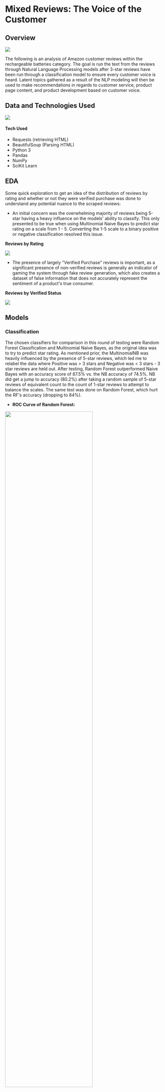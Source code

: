 # Mixed Reviews: The Voice of the Customer

## Overview

<img src='https://github.com/ryankirkland/review-content-analysis/blob/master/img/Amazon-Logo.png'>

The following is an analysis of Amazon customer reviews within the rechargeable batteries category. The goal is run the text from the reviews through Natural Language Processing models after 3-star reviews have been run through a classification model to ensure every customer voice is heard. Latent topics gathered as a result of the NLP modeling will then be used to make recommendations in regards to customer service, product page content, and product development based on customer voice.

## Data and Technologies Used

<img src='https://github.com/ryankirkland/review-content-analysis/blob/master/img/reviews.png'>

#### Tech Used
- Requests (retrieving HTML)
- BeautifulSoup (Parsing HTML)
- Python 3
- Pandas
- NumPy
- SciKit Learn

## EDA

Some quick exploration to get an idea of the distribution of reviews by rating and whether or not they were verified purchase was done to understand any potential nuance to the scraped reviews:

- An initial concern was the overwhelming majority of reviews being 5-star having a heavy influence on the models' ability to classify. This only presented to be true when using Multinomial Naive Bayes to predict star rating on a scale from 1 - 5. Converting the 1-5 scale to a binary positive or negative classification resolved this issue.

<b> Reviews by Rating </b>

<img src='https://github.com/ryankirkland/review-content-analysis/blob/master/img/rating.png'>

- The presence of largely "Verified Purchase" reviews is important, as a significant presence of non-verified reviews is generally an indicator of gaming the system through fake review generation, which also creates a dataset of false information that does not accurately represent the sentiment of a product's true consumer.

<b> Reviews by Verified Status </b>

<img src='https://github.com/ryankirkland/review-content-analysis/blob/master/img/verified.png'>

## Models
### Classification

The chosen classifiers for comparison in this round of testing were Random Forest Classification and Multinomial Naive Bayes, as the original idea was to try to predict star rating. As mentioned prior, the MultinomialNB was heavily influenced by the presence of 5-star reviews, which led me to relabel the data where Positive was > 3 stars and Negative was < 3 stars - 3 star reviews are held out. After testing, Random Forest outperformed Naive Bayes with an accuracy score of 87.5% vs. the NB accuracy of 74.5%. NB did get a jump to accuracy (80.2%) after taking a random sample of 5-star reviews of equivalent count to the count of 1-star reviews to attempt to balance the scales. The same test was done on Random Forest, which hurt the RF's accuracy (dropping to 84%).

- <b> ROC Curve of Random Forest: </b>

<img src='https://github.com/ryankirkland/review-content-analysis/blob/master/img/roc.png' width=75%>

After moving forward with Random Forest, thresholds for probability of a review being positive were tested with a Profit Curve based on the confusion matrix multiplied by a cost-benefit matrix. With some assumptions made around the cost to contact a customer with a customer service rep, coupon offered, the likelihood of conversion after contact, and customer lifetime value, the threshold of 0.79 was deemed the most likely to save money against the total reviews.

- <b> Confusion Matrix and Profit Curve: </b>

<div>
  <img src='https://github.com/ryankirkland/review-content-analysis/blob/master/img/cs_conf_mat.png' width=49%>
  <img src='https://github.com/ryankirkland/review-content-analysis/blob/master/img/profit_curve.png' width=49%>
</div

A second threshold was determined, surprisingly at the default 0.5, for classification to be input into the NLP pipeline. Due to the sheer volume of 5-star reviews in this case, it is far more likely that false negatives would heavily sway the results of latent topic discovery, where false negatives would more likely be buried under the weight of true positives when analyzing the review content.

- <b> Confusion Matrix for NLP Feed: </b>

<img src='https://github.com/ryankirkland/review-content-analysis/blob/master/img/conf_mat.png' width=49%>

### Topic Modeling

After classifying the reviews, they are then processed through an NLP pipeline consisting of punctuation removal, word tokenization, lemmatization, the maintenance of unigrams with the addition of bigrams and trigrams for further context, review separation into Positive and Negative groups, then finally vectorization through Sklearn's TFIDF Vectorizer. The vectorized strings are passed through Non-Negative Matrix Factorization to uncover latent topics, which can be seen below:

- <b> Latent Topics for Negative Reviews of Rechargeable AA/AAA Batteries: </b>

<img src='https://github.com/ryankirkland/review-content-analysis/blob/master/img/neg_topics.png' width=80%>

Based on the above, it is clear that issues with holding charge should be top concern for brands selling rechargeable batteries. Positive topics largely discussed value for the money.

## Final Recommendation

- The positive feedback from the latent topics of the review indicates detail page content should be updated to speak to cost-savings and the true value for the money spent. Expectations should be set in regards to the length of holding a charge, but balanced out by the number of reuses, time-to-charge, and an estimation of cost savings when compared to the cost associated to purchasing disposables.

- Based on the negative feedback, product development research should largely be focused on how to get these rechargeables to hold charge for longer periods of time or bring the overall experience to at least parity to that of disposables (things like indications of charge level in products).

- From the profit curve above, a significant cost-savings can be realized from reaching out to those leaving negative reviews to troubleshoot with them and offer incentive to either keep their product after learning how to better use it or return the old product and use an incentive for repurchase.

